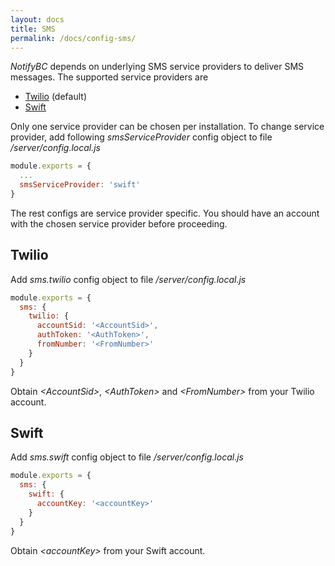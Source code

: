 ```yaml
---
layout: docs
title: SMS
permalink: /docs/config-sms/
---
```


*NotifyBC* depends on underlying SMS service providers to deliver SMS messages. The supported service providers are

 * [Twilio](https://twilio.com/) (default)
 * [Swift](https://www.swiftsmsgateway.com)

Only one service provider can be chosen per installation. To change service provider, add following *smsServiceProvider* config object to file */server/config.local.js*

```js
module.exports = {
  ...
  smsServiceProvider: 'swift'
}
```
The rest configs are service provider specific. You should have an account with the chosen service provider before proceeding.

## Twilio
Add *sms.twilio* config object to file */server/config.local.js*

```js
module.exports = {
  sms: {
    twilio: {
      accountSid: '<AccountSid>',
      authToken: '<AuthToken>',
      fromNumber: '<FromNumber>'
    }
  }
}
```
Obtain *\<AccountSid\>*, *\<AuthToken\>* and *\<FromNumber\>* from your Twilio account.

## Swift
Add *sms.swift* config object to file */server/config.local.js*

```js
module.exports = {
  sms: {
    swift: {
      accountKey: '<accountKey>'
    }
  }
}
```
Obtain *\<accountKey\>* from your Swift account.

